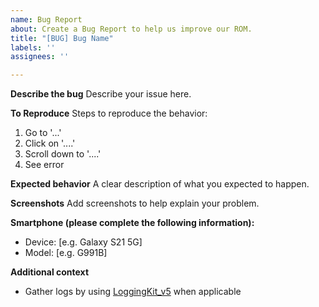 ```yaml
---
name: Bug Report
about: Create a Bug Report to help us improve our ROM.
title: "[BUG] Bug Name"
labels: ''
assignees: ''

---
```


**Describe the bug**
Describe your issue here. 

**To Reproduce**
Steps to reproduce the behavior:
1. Go to '...'
2. Click on '....'
3. Scroll down to '....'
4. See error

**Expected behavior**
A clear description of what you expected to happen.

**Screenshots**
Add screenshots to help explain your problem.

**Smartphone (please complete the following information):**
 - Device: [e.g. Galaxy S21 5G]
 - Model: [e.g. G991B]

**Additional context**
- Gather logs by using [LoggingKit_v5](https://github.com/LeeXDA21/UnboundHub/releases/download/v5.0/LoggingKit_v5.zip) when applicable
